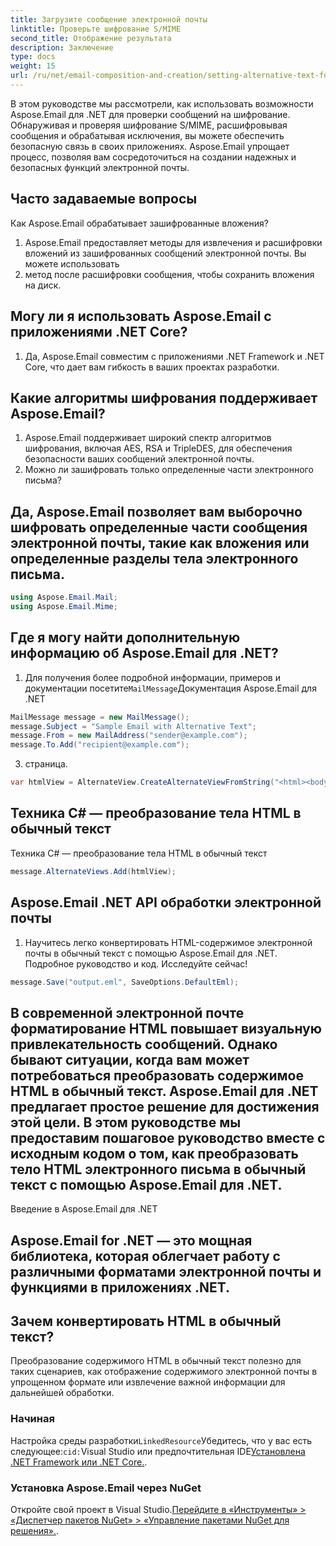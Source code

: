 ```yaml
---
title: Загрузите сообщение электронной почты
linktitle: Проверьте шифрование S/MIME
second_title: Отображение результата
description: Заключение
type: docs
weight: 15
url: /ru/net/email-composition-and-creation/setting-alternative-text-for-images-csharp-guide/
---
```


В этом руководстве мы рассмотрели, как использовать возможности Aspose.Email для .NET для проверки сообщений на шифрование. Обнаруживая и проверяя шифрование S/MIME, расшифровывая сообщения и обрабатывая исключения, вы можете обеспечить безопасную связь в своих приложениях. Aspose.Email упрощает процесс, позволяя вам сосредоточиться на создании надежных и безопасных функций электронной почты.

## Часто задаваемые вопросы

Как Aspose.Email обрабатывает зашифрованные вложения?

1.  Aspose.Email предоставляет методы для извлечения и расшифровки вложений из зашифрованных сообщений электронной почты. Вы можете использовать
2.  метод после расшифровки сообщения, чтобы сохранить вложения на диск.

## Могу ли я использовать Aspose.Email с приложениями .NET Core?

1. Да, Aspose.Email совместим с приложениями .NET Framework и .NET Core, что дает вам гибкость в ваших проектах разработки.

## Какие алгоритмы шифрования поддерживает Aspose.Email?

1. Aspose.Email поддерживает широкий спектр алгоритмов шифрования, включая AES, RSA и TripleDES, для обеспечения безопасности ваших сообщений электронной почты.
2. Можно ли зашифровать только определенные части электронного письма?

## Да, Aspose.Email позволяет вам выборочно шифровать определенные части сообщения электронной почты, такие как вложения или определенные разделы тела электронного письма.

```csharp
using Aspose.Email.Mail;
using Aspose.Email.Mime;
```

## Где я могу найти дополнительную информацию об Aspose.Email для .NET?

1.  Для получения более подробной информации, примеров и документации посетите`MailMessage`Документация Aspose.Email для .NET

```csharp
MailMessage message = new MailMessage();
message.Subject = "Sample Email with Alternative Text";
message.From = new MailAddress("sender@example.com");
message.To.Add("recipient@example.com");
```

3.  страница.

```csharp
var htmlView = AlternateView.CreateAlternateViewFromString("<html><body><img src='cid:logo.jpg' alt='Company Logo'></body></html>", null, "text/html");
```

##  Техника C# — преобразование тела HTML в обычный текст

 Техника C# — преобразование тела HTML в обычный текст 
```csharp
message.AlternateViews.Add(htmlView);
```

##  Aspose.Email .NET API обработки электронной почты

1.  Научитесь легко конвертировать HTML-содержимое электронной почты в обычный текст с помощью Aspose.Email для .NET. Подробное руководство и код. Исследуйте сейчас!

```csharp
message.Save("output.eml", SaveOptions.DefaultEml);
```

## В современной электронной почте форматирование HTML повышает визуальную привлекательность сообщений. Однако бывают ситуации, когда вам может потребоваться преобразовать содержимое HTML в обычный текст. Aspose.Email для .NET предлагает простое решение для достижения этой цели. В этом руководстве мы предоставим пошаговое руководство вместе с исходным кодом о том, как преобразовать тело HTML электронного письма в обычный текст с помощью Aspose.Email для .NET.

Введение в Aspose.Email для .NET

## Aspose.Email for .NET — это мощная библиотека, которая облегчает работу с различными форматами электронной почты и функциями в приложениях .NET.

## Зачем конвертировать HTML в обычный текст?

Преобразование содержимого HTML в обычный текст полезно для таких сценариев, как отображение содержимого электронной почты в упрощенном формате или извлечение важной информации для дальнейшей обработки.

### Начиная

Настройка среды разработки`LinkedResource`Убедитесь, что у вас есть следующее:`cid:`Visual Studio или предпочтительная IDE[Установлена .NET Framework или .NET Core.](https://reference.aspose.com/email/net/aspose.email/linkedresource/).
### Установка Aspose.Email через NuGet

Откройте свой проект в Visual Studio.[Перейдите в «Инструменты» > «Диспетчер пакетов NuGet» > «Управление пакетами NuGet для решения».](https://reference.aspose.com/email/net/).